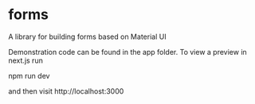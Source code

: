 # forms
A library for building forms based on Material UI

Demonstration code can be found in the app folder. To view a preview in next.js run

npm run dev

and then visit http://localhost:3000

